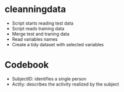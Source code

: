 # cleanningdata

- Script starts reading test data
- Script reads training data
- Merge test and traning data
- Read variables names
- Create a tidy dataset with selected variables

# Codebook

- SubjectID: identifies a single person
- Actity: describes the activity realized by the subject
